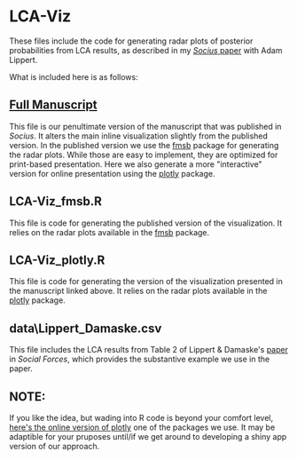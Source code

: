 # LCA-Viz
These files include the code for generating radar plots of posterior probabilities from LCA results, as described in my [*Socius* paper](https://journals.sagepub.com/doi/10.1177/2378023119873498) with Adam Lippert.

What is included here is as follows:

## [Full Manuscript](https://jimiadams.github.io/LCA-Viz/)
This file is our penultimate version of the manuscript that was published in *Socius*. It alters the main inline visualization slightly from the published version. In the published version we use the [fmsb](https://cran.r-project.org/web/packages/fmsb/index.html) package for generating the radar plots. While those are easy to implement, they are optimized for print-based presentation. Here we also generate a more "interactive" version for online presentation using the [plotly](https://cran.r-project.org/web/packages/plotly/index.html) package.

## LCA-Viz_fmsb.R
This file is code for generating the published version of the visualization. It relies on the radar plots available in the [fmsb](https://cran.r-project.org/web/packages/fmsb/index.html) package.
	
## LCA-Viz_plotly.R
This file is code for generating the version of the visualization presented in the manuscript linked above. It relies on the radar plots available in the [plotly](https://cran.r-project.org/web/packages/plotly/index.html) package.

## data\Lippert_Damaske.csv 
This file includes the LCA results from Table 2 of Lippert & Damaske's [paper](https://academic.oup.com/sf/advance-article/doi/10.1093/sf/soy117/5253226) in *Social Forces*, which provides the substantive example we use in the paper.

## NOTE: 
If you like the idea, but wading into R code is beyond your comfort level, [here's the online version of plotly](https://plot.ly/create/?fid=RPlotBot:5272#/) one of the packages we use. It may be adaptible for your pruposes until/if we get around to developing a shiny app version of our approach.
